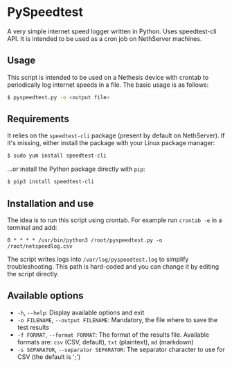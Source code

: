# PySpeedtest
 
A very simple internet speed logger written in Python. Uses speedtest-cli API. It is intended
to be used as a cron job on NethServer machines.

## Usage

This script is intended to be used on a Nethesis device with crontab to periodically log internet speeds in a file. The basic usage is as follows:

```bash
$ pyspeedtest.py -o <output file>
```

## Requirements

It relies on the `speedtest-cli` package (present by default on NethServer). If it's missing, either install the package with your Linux package manager:

```bash
$ sudo yum install speedtest-cli
```

...or install the Python package directly with `pip`:

```bash
$ pip3 install speedtest-cli
```

## Installation and use

The idea is to run this script using crontab. For example run `crontab -e` in a terminal and add:

```
0 * * * * /usr/bin/python3 /root/pyspeedtest.py -o /root/netspeedlog.csv
```

The script writes logs into `/var/log/pyspeedtest.log` to simplify troubleshooting. This path is hard-coded and you can change it by editing the script directly.

## Available options

- `-h`, `--help`: Display available options and exit
- `-o FILENAME`, `--output FILENAME`: Mandatory, the file where to save the test results
- `-f FORMAT`, `--format FORMAT`: The format of the results file. Available formats are: `csv` (CSV, default), `txt` (plaintext), `md` (markdown)
- `-s SEPARATOR`, `--separator SEPARATOR`: The separator character to use for CSV (the default is ';')

